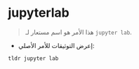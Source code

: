 # jupyterlab

> هذا الأمر هو اسم مستعار لـ `jupyter lab`.

- إعرض التوثيقات للأمر الأصلي:

`tldr jupyter lab`
